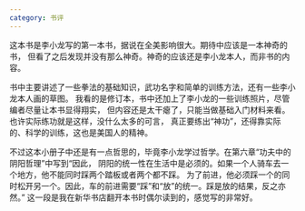 ```yaml
---
category: 书评
---
```

这本书是李小龙写的第一本书，据说在全美影响很大。期待中应该是一本神奇的书，
但看了之后发现并没有那么神奇。神奇的应该还是李小龙本人，而非书的内容。

书中主要讲述了一些拳法的基础知识，武功名字和简单的训练方法，还有一些李小龙本人画的草图。
我看的是修订本，书中还加上了李小龙的一些训练照片，尽管编者尽量让本书显得翔实，
但内容还是太干瘪了，只能当做基础入门材料来看。也许实际练功就是这样，没什么太多的可言，
真正要练出“神功”，还得靠实际的、科学的训练，这也是美国人的精神。

不过这本小册子中还是有一点哲思的，毕竟李小龙学过哲学。在第六章“功夫中的阴阳哲理”中写到“因此，
阴阳的统一性在生活中是必须的。如果一个人骑车去一个地方，他不能同时踩两个踏板或者两个都不踩。
为了前进，他必须踩一个的同时松开另一个。因此，车的前进需要“踩”和“放”的统一。踩是放的结果，反之亦然。”
这一段是我在新华书店翻开本书时偶尔读到的，感觉写的非常好。
